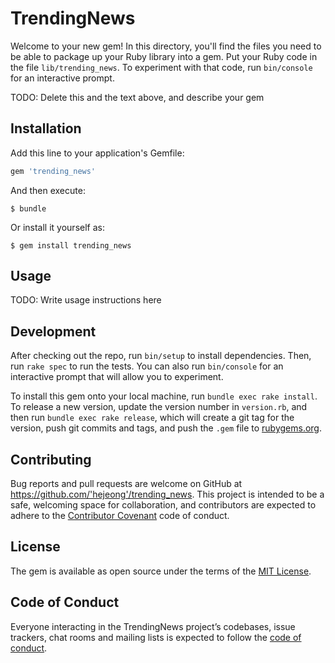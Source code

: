 # TrendingNews

Welcome to your new gem! In this directory, you'll find the files you need to be able to package up your Ruby library into a gem. Put your Ruby code in the file `lib/trending_news`. To experiment with that code, run `bin/console` for an interactive prompt.

TODO: Delete this and the text above, and describe your gem

## Installation

Add this line to your application's Gemfile:

```ruby
gem 'trending_news'
```

And then execute:

    $ bundle

Or install it yourself as:

    $ gem install trending_news

## Usage

TODO: Write usage instructions here

## Development

After checking out the repo, run `bin/setup` to install dependencies. Then, run `rake spec` to run the tests. You can also run `bin/console` for an interactive prompt that will allow you to experiment.

To install this gem onto your local machine, run `bundle exec rake install`. To release a new version, update the version number in `version.rb`, and then run `bundle exec rake release`, which will create a git tag for the version, push git commits and tags, and push the `.gem` file to [rubygems.org](https://rubygems.org).

## Contributing

Bug reports and pull requests are welcome on GitHub at https://github.com/'hejeong'/trending_news. This project is intended to be a safe, welcoming space for collaboration, and contributors are expected to adhere to the [Contributor Covenant](http://contributor-covenant.org) code of conduct.

## License

The gem is available as open source under the terms of the [MIT License](https://opensource.org/licenses/MIT).

## Code of Conduct

Everyone interacting in the TrendingNews project’s codebases, issue trackers, chat rooms and mailing lists is expected to follow the [code of conduct](https://github.com/'hejeong'/trending_news/blob/master/CODE_OF_CONDUCT.md).
